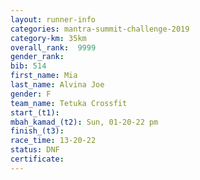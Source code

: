 ```yaml
---
layout: runner-info 
categories: mantra-summit-challenge-2019 
category-km: 35km 
overall_rank:  9999
gender_rank: 
bib: 514
first_name: Mia
last_name: Alvina Joe
gender: F
team_name: Tetuka Crossfit
start_(t1): 
mbah_kamad_(t2): Sun, 01-20-22 pm
finish_(t3): 
race_time: 13-20-22
status: DNF
certificate: 
---
```

